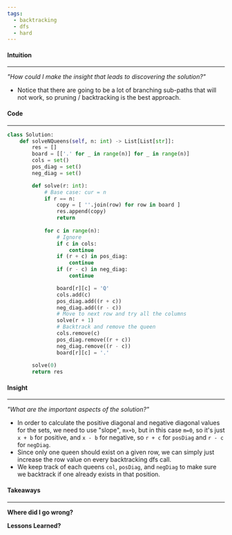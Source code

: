 ```yaml
---
tags:
  - backtracking
  - dfs
  - hard
---
```

#### Intuition
---
_"How could I make the insight that leads to discovering the solution?"_
- Notice that there are going to be a lot of branching sub-paths that will not work, so pruning / backtracking is the best approach.

#### Code
---

```python
class Solution:
    def solveNQueens(self, n: int) -> List[List[str]]:
        res = []
        board = [['.' for _ in range(n)] for _ in range(n)]
        cols = set()
        pos_diag = set() 
        neg_diag = set()

        def solve(r: int):
            # Base case: cur = n
            if r == n:
                copy = [ ''.join(row) for row in board ]
                res.append(copy)
                return
            
            for c in range(n):
                # Ignore 
                if c in cols:
                    continue
                if (r + c) in pos_diag:
                    continue
                if (r - c) in neg_diag:
                    continue

                board[r][c] = 'Q'
                cols.add(c)
                pos_diag.add((r + c))
                neg_diag.add((r - c))
                # Move to next row and try all the columns
                solve(r + 1)
                # Backtrack and remove the queen
                cols.remove(c)
                pos_diag.remove((r + c))
                neg_diag.remove((r - c))
                board[r][c] = '.'
        
        solve(0)
        return res
```

#### Insight  
---
_"What are the important aspects of the solution?"_
- In order to calculate the positive diagonal and negative diagonal values for the sets, we need to use "slope", `mx+b`, but in this case `m=0`, so it's just `x + b` for positive, and `x - b` for negative, so `r + c` for `posDiag` and `r - c` for `negDiag`.
- Since only one queen should exist on a given row, we can simply just increase the row value on every backtracking dfs call.
- We keep track of each queens `col`, `posDiag`, and `negDiag` to make sure we backtrack if one already exists in that position.
#### Takeaways
---
**Where did I go wrong?**

**Lessons Learned?**